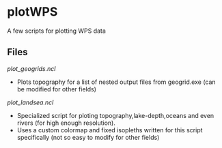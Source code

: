plotWPS
=======

A few scripts for plotting WPS data

Files
-----

*plot_geogrids.ncl*
+ Plots topography for a list of nested output files from geogrid.exe (can be modified for other fields)

*plot_landsea.ncl*
+ Specialized script for ploting topography,lake-depth,oceans and even rivers (for high enough resolution).
+ Uses a custom colormap and fixed isopleths written for this script specifically (not so easy to modify for other fields)
